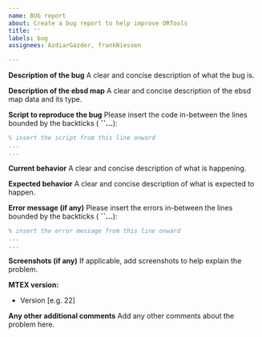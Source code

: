 ```yaml
---
name: BUG report
about: Create a bug report to help improve ORTools
title: ''
labels: bug
assignees: AzdiarGazder, frankNiessen

---
```


**Description of the bug**
A clear and concise description of what the bug is.

**Description of the ebsd map**
A clear and concise description of the ebsd map data and its type.

**Script to reproduce the bug**
Please insert the code in-between the lines bounded by the backticks ( **``...**):
```matlab
% insert the script from this line onward
...
...
```

**Current behavior**
A clear and concise description of what is happening.

**Expected behavior**
A clear and concise description of what is expected to happen.

**Error message (if any)**
Please insert the errors in-between the lines bounded by  the backticks ( **``...**):
```matlab
% insert the error message from this line onward
...
...
```

**Screenshots (if any)**
If applicable, add screenshots to help explain the problem.

**MTEX version:**
 - Version [e.g. 22]

**Any other additional comments**
Add any other comments about the problem here.
